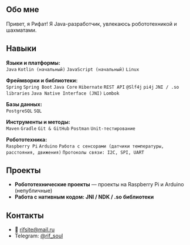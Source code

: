 ## Обо мне
Привет, я Рифат!
Я Java-разработчик, увлекаюсь робототехникой и шахматами.  

## Навыки

**Языки и платформы:**  
`Java` `Kotlin (начальный)` `JavaScript (начальный)` `Linux`

**Фреймворки и библиотеки:**  
`Spring` `Spring Boot`  `Java Core` `Hibernate` `REST API` `@Slf4j` `pi4j` `JNI / .so libraries` `Java Native Interface (JNI)` `Lombok`

**Базы данных:**  
`PostgreSQL` `SQL`

**Инструменты и методы:**  
`Maven` `Gradle` `Git & GitHub` `Postman` `Unit-тестирование`

**Робототехника:**  
`Raspberry Pi` `Arduino` `Работа с сенсорами (датчики температуры, расстояния, движения)` `Протоколы связи: I2C, SPI, UART`

## Проекты
- **Робототехнические проекты** — проекты на Raspberry Pi и Arduino (непубличные)
- **Работа с нативным кодом: JNI / NDK / .so библиотеки**

## Контакты
- 📧 rifsite@mail.ru  
- Telegram: [@rif_soul](https://t.me/rif_soul)

